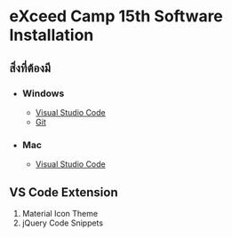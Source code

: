 # eXceed Camp 15th Software Installation

## สิ่งที่ต้องมี
- ### Windows
    - [Visual Studio Code](https://code.visualstudio.com/)
    - [Git](https://git-scm.com/)
- ### Mac
    - [Visual Studio Code](https://code.visualstudio.com/)

## VS Code Extension
1. Material Icon Theme
2. jQuery Code Snippets

